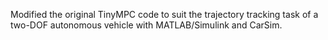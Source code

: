 Modified the original TinyMPC code to suit the trajectory tracking task of a two-DOF autonomous vehicle with MATLAB/Simulink and CarSim.

